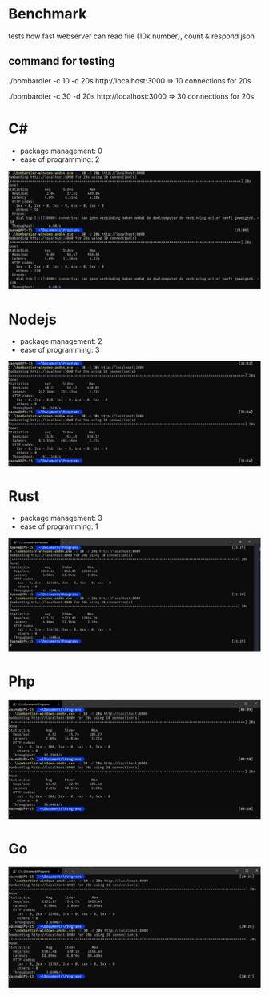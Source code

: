 
# Benchmark

tests how fast webserver can read file (10k number), count & respond json

  

## command for testing

./bombardier -c 10 -d 20s http://localhost:3000 => 10 connections for 20s

./bombardier -c 30 -d 20s http://localhost:3000 => 30 connections for 20s



# C#

- package management: 0
- ease of programming: 2

![c# benchmark image](/results/c_sharp.png?raw=true "C# benchmark")

# Nodejs

- package management: 2
- ease of programming: 3

![Node benchmark image](/results/node.png?raw=true "Nodejs benchmark")

# Rust

- package management: 3
- ease of programming: 1

![rust benchmark image](/results/rust.png?raw=true "Rust benchmark")

# Php

![phpbenchmark image](/results/php.png?raw=true "php benchmark")

# Go

![Gobenchmark image](/results/Go.png?raw=true "Go benchmark")